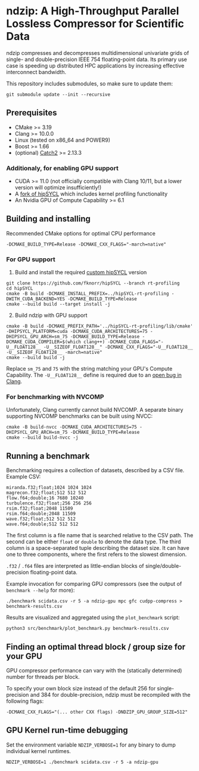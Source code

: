 # ndzip: A High-Throughput Parallel Lossless Compressor for Scientific Data

ndzip compresses and decompresses multidimensional univariate grids of single- and double-precision IEEE 754 floating-point data.
Its primary use case is speeding up distributed HPC applications by increasing effective interconnect bandwidth.

This repository includes submodules, so make sure to update them:

```
git submodule update --init --recursive
```

## Prerequisites

- CMake >= 3.19
- Clang >= 10.0.0
- Linux (tested on x86_64 and POWER9)
- Boost >= 1.66
- (optional) [Catch2](https://github.com/catchorg/Catch2) >= 2.13.3

### Additionaly, for enabling GPU support

- CUDA >= 11.0 (not officially compatible with Clang 10/11, but a lower version will optimize insufficiently!)
- A [fork of hipSYCL](https://github.com/fknorr/hipSYCL/tree/rt-profiling) which includes kernel profiling functionality 
- An Nvidia GPU of Compute Capability >= 6.1

## Building and installing

Recommended CMake options for optimal CPU performance

```
-DCMAKE_BUILD_TYPE=Release -DCMAKE_CXX_FLAGS="-march=native"
```

### For GPU support

1. Build and install the required [custom hipSYCL](https://github.com/fknorr/hipSYCL/tree/rt-profiling) version

```
git clone https://github.com/fknorr/hipSYCL --branch rt-profiling
cd hipSYCL
cmake -B build -DCMAKE_INSTALL_PREFIX=../hipSYCL-rt-profiling -DWITH_CUDA_BACKEND=YES -DCMAKE_BUILD_TYPE=Release
cmake --build build --target install -j
```

2. Build ndzip with GPU support

```
cmake -B build -DCMAKE_PREFIX_PATH='../hipSYCL-rt-profiling/lib/cmake' -DHIPSYCL_PLATFORM=cuda -DCMAKE_CUDA_ARCHITECTURES=75 -DHIPSYCL_GPU_ARCH=sm_75 -DCMAKE_BUILD_TYPE=Release -DCMAKE_CUDA_COMPILER=$(which clang++) -DCMAKE_CUDA_FLAGS="-U__FLOAT128__ -U__SIZEOF_FLOAT128__" -DCMAKE_CXX_FLAGS="-U__FLOAT128__ -U__SIZEOF_FLOAT128__ -march=native"
cmake --build build -j
```

Replace `sm_75` and `75` with the string matching your GPU's Compute Capability. The `-U__FLOAT128__` define is required
due to an [open bug in Clang](https://bugs.llvm.org/show_bug.cgi?id=47559).

### For benchmarking with NVCOMP

Unfortunately, Clang currently cannot build NVCOMP. A separate binary supporting NVCOMP benchmarks can be built using
NVCC:

```
cmake -B build-nvcc -DCMAKE_CUDA_ARCHITECTURES=75 -DHIPSYCL_GPU_ARCH=sm_75 -DCMAKE_BUILD_TYPE=Release
cmake --build build-nvcc -j
```

## Running a benchmark

Benchmarking requires a collection of datasets, described by a CSV file. Example CSV:

```
miranda.f32;float;1024 1024 1024
magrecon.f32;float;512 512 512
flow.f64;double;16 7680 10240
turbulence.f32;float;256 256 256
rsim.f32;float;2048 11509
rsim.f64;double;2048 11509
wave.f32;float;512 512 512
wave.f64;double;512 512 512
```

The first column is a file name that is searched relative to the CSV path.
The second can be either `float` or `double` to denote the data type.
The third column is a space-separated tuple describing the dataset size. It can have one to three components, where the first refers to the slowest dimension.

`.f32` / `.f64` files are interpreted as little-endian blocks of single/double-precision floating-point data.

Example invocation for comparing GPU compressors (see the output of `benchmark --help` for more):

```
./benchmark scidata.csv -r 5 -a ndzip-gpu mpc gfc cudpp-compress > benchmark-results.csv
```

Results are visualized and aggregated using the `plot_benchmark` script:

```
python3 src/benchmark/plot_benchmark.py benchmark-results.csv
```

## Finding an optimal thread block / group size for your GPU

GPU compressor performance can vary with the (statically determined) number for threads per block.

To specify your own block size instead of the default 256 for single-precision and 384 for double-precision, ndzip must be recompiled with the following flags:

```
-DCMAKE_CXX_FLAGS="(... other CXX flags) -DNDZIP_GPU_GROUP_SIZE=512"
```

## GPU Kernel run-time debugging

Set the environment variable `NDZIP_VERBOSE=1` for any binary to dump individual kernel runtimes.

```
NDZIP_VERBOSE=1 ./benchmark scidata.csv -r 5 -a ndzip-gpu
```

